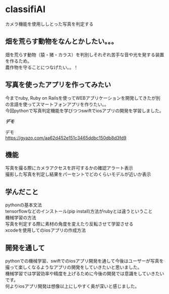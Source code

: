 # classifiAI
 
カメラ機能を使用ししとった写真を判定する
 
## 畑を荒らす動物をなんとかしたい。。。

畑を荒らす動物（猿・猪・カラス）を判別しそれぞれ苦手な音や光を発する装置を作るため。  
農作物を守ることにつなげたい。。！

## 写真を使ったアプリを作ってみたい

今までruby, Ruby on Railsを使ってWEBアプリケーションを開発してきたが別の言語を使ってスマートフォンアプリを作りたい。。  
今回pythonで写真判定機能を学びつつswiftでiosアプリの開発を学習しました。

 
***デモ***
 
デモ  
https://gyazo.com/aa62d452e151c3465ddbc150db8d3fd9
 
## 機能
  
写真を撮る際にカメラアクセスを許可するかの確認アラート表示  
撮影した写真を判定し結果をパーセントでどのくらいモデルが近いか表示
 

## 学んだこと
pythonの基本文法  
tensorflowなどのインストール(pip install)方法がrubyとは違うということ  
機械学習の方法  
写真を判定する際に素材の角度を変えたり反転させて学習させる  
xcodeを使用してのiosアプリの作成方法  


 
## 開発を通して
 
pythonでの機械学習、swiftでのiosアプリ開発を通して今後はユーザーが写真を撮って楽しくなるようなアプリの開発をしていきたいと思いました。  
機械学習では学習効率や精度を上げるために今後の開発では意識をしていきたいです。  
何よりiosアプリ開発は想像以上にしやすく奥が深いと感じました。  

